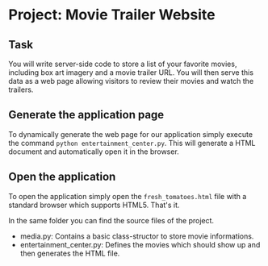 # Project: Movie Trailer Website

## Task

You will write server-side code to store a list of your favorite movies, including box art imagery and a movie trailer URL. You will then serve this data as a web page allowing visitors to review their movies and watch the trailers.

## Generate the application page

To dynamically generate the web page for our application simply execute the command `python entertainment_center.py`. This will generate a HTML document and automatically open it in the browser.

## Open the application

To open the application simply open the `fresh_tomatoes.html` file with a standard browser which supports HTML5.
That's it.

In the same folder you can find the source files of the project.

- media.py: Contains a basic class-structor to store movie informations.
- entertainment_center.py: Defines the movies which should show up and then generates the HTML file.